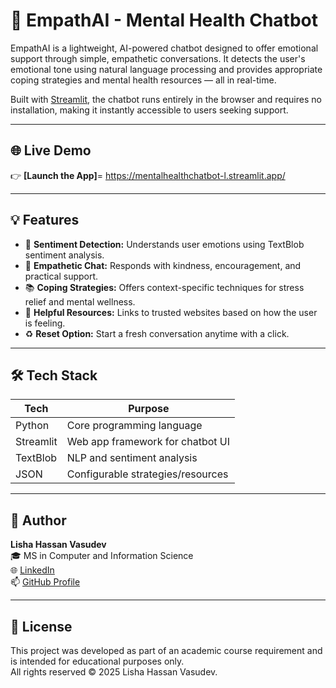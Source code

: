 # 🧠 EmpathAI - Mental Health Chatbot

EmpathAI is a lightweight, AI-powered chatbot designed to offer emotional support through simple, empathetic conversations. It detects the user's emotional tone using natural language processing and provides appropriate coping strategies and mental health resources — all in real-time.

Built with [Streamlit](https://streamlit.io/), the chatbot runs entirely in the browser and requires no installation, making it instantly accessible to users seeking support.

---

## 🌐 Live Demo

👉 **[Launch the App]**= https://mentalhealthchatbot-l.streamlit.app/ 

---

## 💡 Features

- 🧠 **Sentiment Detection:** Understands user emotions using TextBlob sentiment analysis.
- 💬 **Empathetic Chat:** Responds with kindness, encouragement, and practical support.
- 📚 **Coping Strategies:** Offers context-specific techniques for stress relief and mental wellness.
- 🔗 **Helpful Resources:** Links to trusted websites based on how the user is feeling.
- ♻️ **Reset Option:** Start a fresh conversation anytime with a click.

---

## 🛠️ Tech Stack

| Tech         | Purpose                            |
|--------------|-------------------------------------|
| Python       | Core programming language           |
| Streamlit    | Web app framework for chatbot UI    |
| TextBlob     | NLP and sentiment analysis          |
| JSON         | Configurable strategies/resources   |

---

## 👤 Author

**Lisha Hassan Vasudev**  
🎓 MS in Computer and Information Science  
🌐 [LinkedIn]( https://www.linkedin.com/in/lishavasudev)  
📫 [GitHub Profile](https://github.com/Liishaa)

---
## 📜 License

This project was developed as part of an academic course requirement and is intended for educational purposes only.  
All rights reserved © 2025 Lisha Hassan Vasudev.

